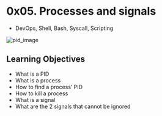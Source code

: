 # 0x05. Processes and signals
- DevOps, Shell, Bash, Syscall, Scripting

![pid_image](https://github.com/obithelight/alx-system_engineering-devops/assets/91734251/18e90770-55f5-4018-92cc-c5fc10cae92a)

## Learning Objectives

- What is a PID
- What is a process
- How to find a process’ PID
- How to kill a process
- What is a signal
- What are the 2 signals that cannot be ignored
